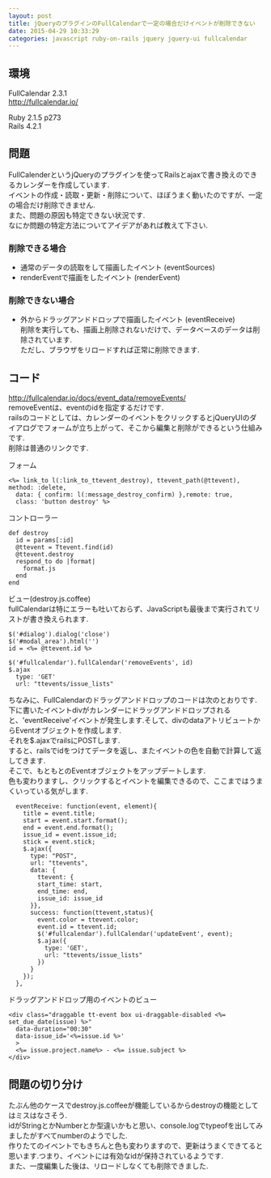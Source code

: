```yaml
---
layout: post
title: jQueryのプラグインのFullCalendarで一定の場合だけイベントが削除できない
date: 2015-04-29 10:33:29
categories: javascript ruby-on-rails jquery jquery-ui fullcalendar
---
```

<h2>環境</h2>

<p>FullCalendar 2.3.1<br>
<a href="http://fullcalendar.io/" rel="nofollow">http://fullcalendar.io/</a></p>

<p>Ruby 2.1.5 p273<br>
Rails 4.2.1</p>

<h2>問題</h2>

<p>FullCalenderというjQueryのプラグインを使ってRailsとajaxで書き換えのできるカレンダーを作成しています.<br>
イベントの作成・読取・更新・削除について、ほぼうまく動いたのですが、一定の場合だけ削除できません.<br>
また、問題の原因も特定できない状況です.<br>
なにか問題の特定方法についてアイデアがあれば教えて下さい.</p>

<h3>削除できる場合</h3>

<ul>
<li>通常のデータの読取をして描画したイベント (eventSources)</li>
<li>renderEventで描画をしたイベント (renderEvent)</li>
</ul>

<h3>削除できない場合</h3>

<ul>
<li>外からドラッグアンドドロップで描画したイベント (eventReceive)<br>
削除を実行しても、描画上削除されないだけで、データベースのデータは削除されています.<br>
ただし、ブラウザをリロードすれば正常に削除できます.</li>
</ul>

<h2>コード</h2>

<p><a href="http://fullcalendar.io/docs/event_data/removeEvents/" rel="nofollow">http://fullcalendar.io/docs/event_data/removeEvents/</a><br>
removeEventは、eventのidを指定するだけです.<br>
railsのコードとしては、カレンダーのイベントをクリックするとjQueryUIのダイアログでフォームが立ち上がって、そこから編集と削除ができるという仕組みです.<br>
削除は普通のリンクです.</p>

<p>フォーム</p>

<pre><code>&lt;%= link_to l(:link_to_ttevent_destroy), ttevent_path(@ttevent), method: :delete, 
  data: { confirm: l(:message_destroy_confirm) },remote: true, 
  class: 'button destroy' %&gt;
</code></pre>

<p>コントローラー</p>

<pre><code>def destroy
  id = params[:id] 
  @ttevent = Ttevent.find(id)
  @ttevent.destroy
  respond_to do |format|
    format.js
  end
end
</code></pre>

<p>ビュー(destroy.js.coffee)<br>
fullCalendarは特にエラーも吐いておらず、JavaScriptも最後まで実行されてリストが書き換えられます.</p>

<pre><code>$('#dialog').dialog('close')
$('#modal_area').html('')
id = &lt;%= @ttevent.id %&gt;

$('#fullcalendar').fullCalendar('removeEvents', id)
$.ajax
  type: 'GET'
  url: "ttevents/issue_lists"
</code></pre>

<p>ちなみに、FullCalendarのドラッグアンドドロップのコードは次のとおりです.<br>
下に書いたイベントdivがカレンダーにドラッグアンドドロップされると、'eventReceive'イベントが発生します.そして、divのdataアトリビュートからEventオブジェクトを作成します.<br>
それを$.ajaxでrailsにPOSTします.<br>
すると、railsでidをつけてデータを返し、またイベントの色を自動で計算して返してきます.<br>
そこで、もともとのEventオブジェクトをアップデートします.<br>
色も変わりますし、クリックするとイベントを編集できるので、ここまではうまくいっている気がします.</p>

<pre><code>  eventReceive: function(event, element){
    title = event.title;
    start = event.start.format();
    end = event.end.format();
    issue_id = event.issue_id;
    stick = event.stick;
    $.ajax({
      type: "POST",
      url: "ttevents",
      data: {
        ttevent: {
        start_time: start,
        end_time: end,
        issue_id: issue_id
      }},
      success: function(ttevent,status){
        event.color = ttevent.color;
        event.id = ttevent.id;
        $('#fullcalendar').fullCalendar('updateEvent', event);
        $.ajax({
          type: 'GET',
          url: "ttevents/issue_lists"
        })
      }
    });
  },
</code></pre>

<p>ドラッグアンドドロップ用のイベントのビュー</p>

<pre><code>&lt;div class="draggable tt-event box ui-draggable-disabled &lt;%= set_due_date(issue) %&gt;"
  data-duration="00:30" 
  data-issue_id='&lt;%=issue.id %&gt;'
  &gt;
  &lt;%= issue.project.name%&gt; - &lt;%= issue.subject %&gt;
&lt;/div&gt;
</code></pre>

<h2>問題の切り分け</h2>

<p>たぶん他のケースでdestroy.js.coffeeが機能しているからdestroyの機能としてはミスはなさそう.<br>
idがStringとかNumberとか型違いかもと思い、console.logでtypeofを出してみましたがすべてnumberのようでした.<br>
作りたてのイベントでもきちんと色も変わりますので、更新はうまくできてると思います.つまり、イベントには有効なidが保持されているようです.<br>
また、一度編集した後は、リロードしなくても削除できました.</p>

